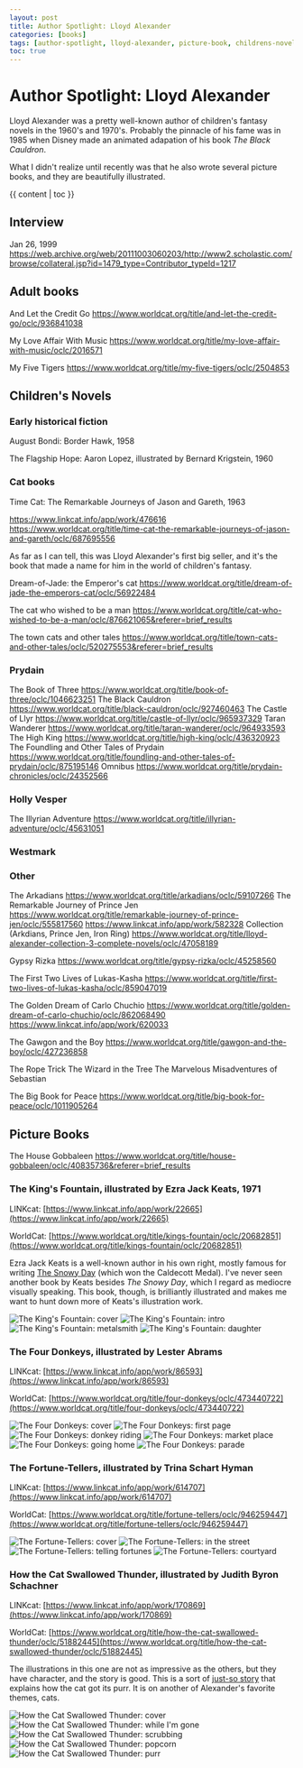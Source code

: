 ```yaml
---
layout: post
title: Author Spotlight: Lloyd Alexander
categories: [books]
tags: [author-spotlight, lloyd-alexander, picture-book, childrens-novel]
toc: true
---
```


# Author Spotlight: Lloyd Alexander

Lloyd Alexander was a pretty well-known author of children's fantasy novels in the 1960's and 1970's.
Probably the pinnacle of his fame was in 1985 when Disney
made an animated adapation of his book *The Black Cauldron*.

What I didn't realize until recently was that he also wrote several picture books, and they are beautifully illustrated.

{{ content | toc }}

## Interview

Jan 26, 1999
https://web.archive.org/web/20111003060203/http://www2.scholastic.com/browse/collateral.jsp?id=1479_type=Contributor_typeId=1217

## Adult books

And Let the Credit Go
https://www.worldcat.org/title/and-let-the-credit-go/oclc/936841038

My Love Affair With Music
https://www.worldcat.org/title/my-love-affair-with-music/oclc/2016571

My Five Tigers
https://www.worldcat.org/title/my-five-tigers/oclc/2504853

## Children's Novels

### Early historical fiction

August Bondi: Border Hawk, 1958

The Flagship Hope: Aaron Lopez, illustrated by Bernard Krigstein, 1960

### Cat books

Time Cat: The Remarkable Journeys of Jason and Gareth, 1963

https://www.linkcat.info/app/work/476616  
https://www.worldcat.org/title/time-cat-the-remarkable-journeys-of-jason-and-gareth/oclc/687695556

As far as I can tell, this was Lloyd Alexander's first big seller, and it's the book that made a name for him in the world of children's fantasy.

Dream-of-Jade: the Emperor's cat
https://www.worldcat.org/title/dream-of-jade-the-emperors-cat/oclc/56922484

The cat who wished to be a man
https://www.worldcat.org/title/cat-who-wished-to-be-a-man/oclc/876621065&referer=brief_results

The town cats and other tales
https://www.worldcat.org/title/town-cats-and-other-tales/oclc/520275553&referer=brief_results

### Prydain
The Book of Three https://www.worldcat.org/title/book-of-three/oclc/1046623251
The Black Cauldron https://www.worldcat.org/title/black-cauldron/oclc/927460463
The Castle of Llyr https://www.worldcat.org/title/castle-of-llyr/oclc/965937329
Taran Wanderer https://www.worldcat.org/title/taran-wanderer/oclc/964933593
The High King https://www.worldcat.org/title/high-king/oclc/436320923
The Foundling and Other Tales of Prydain https://www.worldcat.org/title/foundling-and-other-tales-of-prydain/oclc/875195146
Omnibus https://www.worldcat.org/title/prydain-chronicles/oclc/24352566

### Holly Vesper

The Illyrian Adventure https://www.worldcat.org/title/illyrian-adventure/oclc/45631051

### Westmark

### Other

The Arkadians
https://www.worldcat.org/title/arkadians/oclc/59107266
The Remarkable Journey of Prince Jen
https://www.worldcat.org/title/remarkable-journey-of-prince-jen/oclc/555817560
https://www.linkcat.info/app/work/582328
Collection (Arkdians, Prince Jen, Iron Ring) https://www.worldcat.org/title/lloyd-alexander-collection-3-complete-novels/oclc/47058189

Gypsy Rizka
https://www.worldcat.org/title/gypsy-rizka/oclc/45258560

The First Two Lives of Lukas-Kasha
https://www.worldcat.org/title/first-two-lives-of-lukas-kasha/oclc/859047019

The Golden Dream of Carlo Chuchio
https://www.worldcat.org/title/golden-dream-of-carlo-chuchio/oclc/862068490
https://www.linkcat.info/app/work/620033

The Gawgon and the Boy
https://www.worldcat.org/title/gawgon-and-the-boy/oclc/427236858

The Rope Trick
The Wizard in the Tree
The Marvelous Misadventures of Sebastian

The Big Book for Peace https://www.worldcat.org/title/big-book-for-peace/oclc/1011905264

## Picture Books

The House Gobbaleen
https://www.worldcat.org/title/house-gobbaleen/oclc/40835736&referer=brief_results

### The King's Fountain, illustrated by Ezra Jack Keats, 1971

LINKcat: [https://www.linkcat.info/app/work/22665](https://www.linkcat.info/app/work/22665)

WorldCat: [https://www.worldcat.org/title/kings-fountain/oclc/20682851](https://www.worldcat.org/title/kings-fountain/oclc/20682851)

Ezra Jack Keats is a well-known author in his own right, mostly famous for writing
[The Snowy Day](https://en.wikipedia.org/wiki/The_Snowy_Day) (which won the Caldecott Medal).
I've never seen another book by Keats besides *The Snowy Day*, which I regard as mediocre visually speaking.
This book, though, is brilliantly illustrated and makes me want to hunt down more of Keats's illustration work.

![The King's Fountain: cover](/assets/img/IMG_20220512_162016554.450w.jpg)
![The King's Fountain: intro](/assets/img/IMG_20220512_162036285.450w.jpg)
![The King's Fountain: metalsmith](/assets/img/IMG_20220512_162053583.450w.jpg)
![The King's Fountain: daughter](/assets/img/IMG_20220512_162102502.450w.jpg)

### The Four Donkeys, illustrated by Lester Abrams

LINKcat: [https://www.linkcat.info/app/work/86593](https://www.linkcat.info/app/work/86593)

WorldCat: [https://www.worldcat.org/title/four-donkeys/oclc/473440722](https://www.worldcat.org/title/four-donkeys/oclc/473440722)

![The Four Donkeys: cover](/assets/img/IMG_20220512_161056676.450w.jpg)
![The Four Donkeys: first page](/assets/img/IMG_20220512_161113218.450w.jpg)
![The Four Donkeys: donkey riding](/assets/img/IMG_20220512_161134129.450w.jpg)
![The Four Donkeys: market place](/assets/img/IMG_20220512_161147270.450w.jpg)
![The Four Donkeys: going home](/assets/img/IMG_20220512_161159965.450w.jpg)
![The Four Donkeys: parade](/assets/img/IMG_20220512_161220161.450w.jpg)

### The Fortune-Tellers, illustrated by Trina Schart Hyman

LINKcat: [https://www.linkcat.info/app/work/614707](https://www.linkcat.info/app/work/614707)

WorldCat: [https://www.worldcat.org/title/fortune-tellers/oclc/946259447](https://www.worldcat.org/title/fortune-tellers/oclc/946259447)

![The Fortune-Tellers: cover](/assets/img/IMG_20220512_170332745.450w.jpg)
![The Fortune-Tellers: in the street](/assets/img/IMG_20220512_170344807.450w.jpg)
![The Fortune-Tellers: telling fortunes](/assets/img/IMG_20220512_170359538.450w.jpg)
![The Fortune-Tellers: courtyard](/assets/img/IMG_20220512_170411819.450w.jpg)

### How the Cat Swallowed Thunder, illustrated by Judith Byron Schachner

LINKcat: [https://www.linkcat.info/app/work/170869](https://www.linkcat.info/app/work/170869)

WorldCat: [https://www.worldcat.org/title/how-the-cat-swallowed-thunder/oclc/51882445](https://www.worldcat.org/title/how-the-cat-swallowed-thunder/oclc/51882445)

The illustrations in this one are not as impressive as the others, but they have character, and the story is good.
This is a sort of [just-so story](https://en.wikipedia.org/wiki/Just_So_Stories) that explains how the cat got its purr.
It is on another of Alexander's favorite themes, cats.

![How the Cat Swallowed Thunder: cover](/assets/img/IMG_20220512_170200818.450w.jpg)
![How the Cat Swallowed Thunder: while I'm gone](/assets/img/IMG_20220512_170239998.450w.jpg)
![How the Cat Swallowed Thunder: scrubbing](/assets/img/IMG_20220512_170253907.450w.jpg)
![How the Cat Swallowed Thunder: popcorn](/assets/img/IMG_20220512_170304081.450w.jpg)
![How the Cat Swallowed Thunder: purr](/assets/img/IMG_20220512_170312424.450w.jpg)

